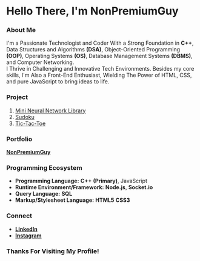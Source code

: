 # Hello There, I'm NonPremiumGuy
### About Me
I'm a Passionate Technologist and Coder With a Strong Foundation in **C++**, Data Structures and Algorithms **(DSA)**, Object-Oriented Programming **(OOP)**, Operating Systems **(OS)**, Database Management Systems **(DBMS)**, and Computer Networking.<br>
I Thrive in Challenging and Innovative Tech Environments.
Besides my core skills, I'm Also a Front-End Enthusiast, Wielding The Power of HTML, CSS, and pure JavaScript to bring ideas to life.
### Project
1. [Mini Neural Network Library](https://github.com/NonPremiumGuy/Tensor-Mini)
2. [Sudoku](#)
2. [Tic-Tac-Toe](#)
### Portfolio
[**NonPremiumGuy**](https://nonpremiumguy.com)
### Programming Ecosystem
- **Programming Language:** **C++** **(Primary)**, JavaScript
- **Runtime Environment/Framework:** **Node.js**, **Socket.io**
- **Query Language:** **SQL**
- **Markup/Stylesheet Language:** **HTML5** **CSS3**
### **Connect**
- [**LinkedIn**](#)
- [**Instagram**](#)
### **Thanks For Visiting My Profile!**
